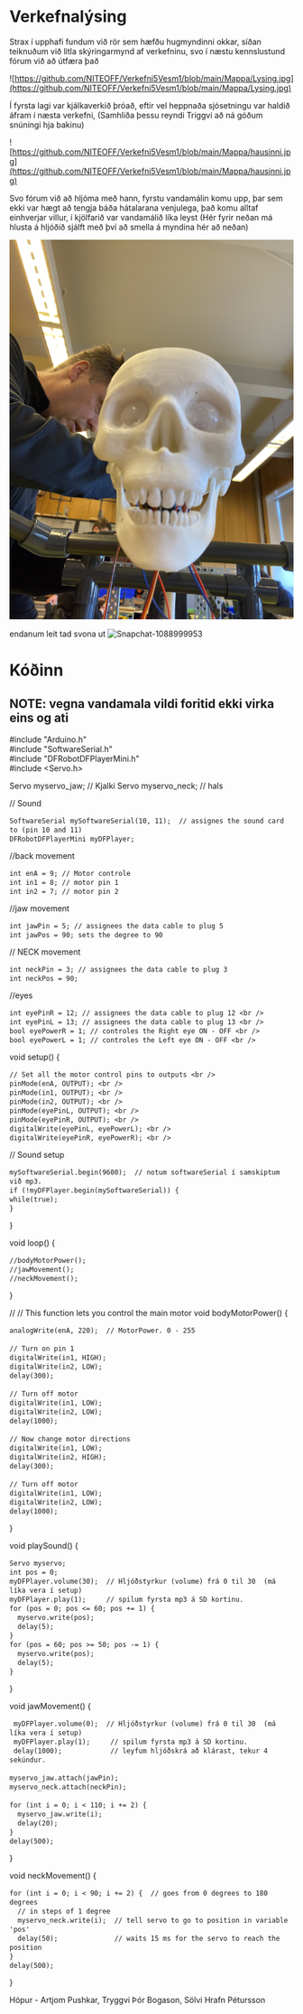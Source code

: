 # Verkefnalýsing

Strax í upphafi fundum við rör sem hæfðu hugmyndinni okkar, síðan teiknuðum við litla skýringarmynd af verkefninu, svo í næstu kennslustund fórum við að útfæra það

![https://github.com/NITEOFF/Verkefni5Vesm1/blob/main/Mappa/Lysing.jpg](https://github.com/NITEOFF/Verkefni5Vesm1/blob/main/Mappa/Lysing.jpg)

Í fyrsta lagi var kjálkaverkið þróað, eftir vel heppnaða sjósetningu var haldið áfram í næsta verkefni, (Samhliða þessu reyndi Triggvi að ná góðum snúningi hja bakinu)

![https://github.com/NITEOFF/Verkefni5Vesm1/blob/main/Mappa/hausinni.jpg](https://github.com/NITEOFF/Verkefni5Vesm1/blob/main/Mappa/hausinni.jpg)

Svo fórum við að hljóma með hann, fyrstu vandamálin komu upp, þar sem ekki var hægt að tengja báða hátalarana venjulega, það komu alltaf einhverjar villur, í kjölfarið var vandamálið líka leyst (Hér fyrir neðan má hlusta á hljóðið sjálft með því að smella á myndina hér að neðan)

[![Hlusta](https://github.com/NITEOFF/Verkefni5Vesm1/blob/main/Mappa/skeletonhead.jpg)](https://youtu.be/cod4-cErUxs)

endanum leit tad svona ut
![Snapchat-1088999953](https://user-images.githubusercontent.com/101139768/195916593-b88bc845-0802-447e-b8df-be853cd947dc.jpg)




# Kóðinn
  ## NOTE: vegna vandamala vildi foritid ekki virka eins og ati <br />
  #include "Arduino.h" <br />
  #include "SoftwareSerial.h" <br />
  #include "DFRobotDFPlayerMini.h" <br />
  #include <Servo.h> <br />

  Servo myservo_jaw;   // Kjalki
  Servo myservo_neck;  // hals

  // Sound
  
    SoftwareSerial mySoftwareSerial(10, 11);  // assignes the sound card to (pin 10 and 11)
    DFRobotDFPlayerMini myDFPlayer;

  //back movement
  
    int enA = 9; // Motor controle
    int in1 = 8; // motor pin 1
    int in2 = 7; // motor pin 2

  //jaw movement
  
    int jawPin = 5; // assignees the data cable to plug 5
    int jawPos = 90; sets the degree to 90

  // NECK movement
  
    int neckPin = 3; // assignees the data cable to plug 3
    int neckPos = 90;

  //eyes
  
    int eyePinR = 12; // assignees the data cable to plug 12 <br />
    int eyePinL = 13; // assignees the data cable to plug 13 <br />
    bool eyePowerR = 1; // controles the Right eye ON - OFF <br />
    bool eyePowerL = 1; // controles the Left eye ON - OFF <br />


  void setup() {
  
    // Set all the motor control pins to outputs <br />
    pinMode(enA, OUTPUT); <br />
    pinMode(in1, OUTPUT); <br />
    pinMode(in2, OUTPUT); <br />
    pinMode(eyePinL, OUTPUT); <br />
    pinMode(eyePinR, OUTPUT); <br />
    digitalWrite(eyePinL, eyePowerL); <br />
    digitalWrite(eyePinR, eyePowerR); <br />


  // Sound setup 
  
    mySoftwareSerial.begin(9600);  // notum softwareSerial í samskiptum við mp3.
    if (!myDFPlayer.begin(mySoftwareSerial)) {
    while(true);
    }

  }

  void loop() {
  
    //bodyMotorPower();
    //jawMovement();
    //neckMovement();
  }

  // // This function lets you control the main motor
  void bodyMotorPower() {

    analogWrite(enA, 220);  // MotorPower. 0 - 255

    // Turn on pin 1
    digitalWrite(in1, HIGH);
    digitalWrite(in2, LOW);
    delay(300);

    // Turn off motor
    digitalWrite(in1, LOW);
    digitalWrite(in2, LOW);
    delay(1000);

    // Now change motor directions
    digitalWrite(in1, LOW);
    digitalWrite(in2, HIGH);
    delay(300);

    // Turn off motor
    digitalWrite(in1, LOW);
    digitalWrite(in2, LOW);
    delay(1000);
  }

  void playSound() {
  
    Servo myservo;
    int pos = 0;
    myDFPlayer.volume(30);  // Hljóðstyrkur (volume) frá 0 til 30  (má líka vera í setup)
    myDFPlayer.play(1);     // spilum fyrsta mp3 á SD kortinu.
    for (pos = 0; pos <= 60; pos += 1) {
      myservo.write(pos);
      delay(5);
    }
    for (pos = 60; pos >= 50; pos -= 1) {
      myservo.write(pos);
      delay(5);
    }
  }

  void jawMovement() {

     myDFPlayer.volume(0);  // Hljóðstyrkur (volume) frá 0 til 30  (má líka vera í setup)
     myDFPlayer.play(1);     // spilum fyrsta mp3 á SD kortinu.
     delay(1000);            // leyfum hljóðskrá að klárast, tekur 4 sekúndur. 

    myservo_jaw.attach(jawPin);
    myservo_neck.attach(neckPin);

    for (int i = 0; i < 110; i += 2) {
      myservo_jaw.write(i);
      delay(20);
    }
    delay(500);
  }

  void neckMovement() {
  
    for (int i = 0; i < 90; i += 2) {  // goes from 0 degrees to 180 degrees
      // in steps of 1 degree
      myservo_neck.write(i);  // tell servo to go to position in variable 'pos'
      delay(50);              // waits 15 ms for the servo to reach the position
    }
    delay(500);

  }

Hópur - Artjom Pushkar, Tryggvi Þór Bogason, Sölvi Hrafn Pétursson
